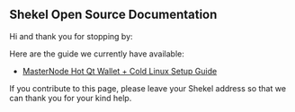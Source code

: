## Shekel Open Source Documentation

Hi and thank you for stopping by:

Here are the guide we currently have available:

 * [MasterNode Hot Qt Wallet + Cold Linux Setup Guide](MasterNode_Setup_Cold_Hot_Linux.md)

If you contribute to this page, please leave your Shekel address so that we can thank you for your kind help.
